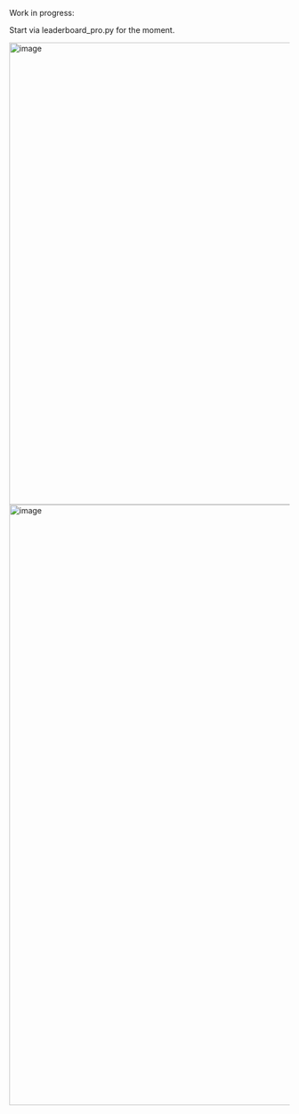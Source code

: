 Work in progress:

Start via leaderboard_pro.py for the moment.

<img width="1398" height="831" alt="image" src="https://github.com/user-attachments/assets/9cd32083-b1d8-440e-9191-af19f1c4ef3c" />

<img width="1920" height="1080" alt="image" src="https://github.com/user-attachments/assets/f80b2c71-a7e3-4fad-8426-f5cb6403fba9" />

